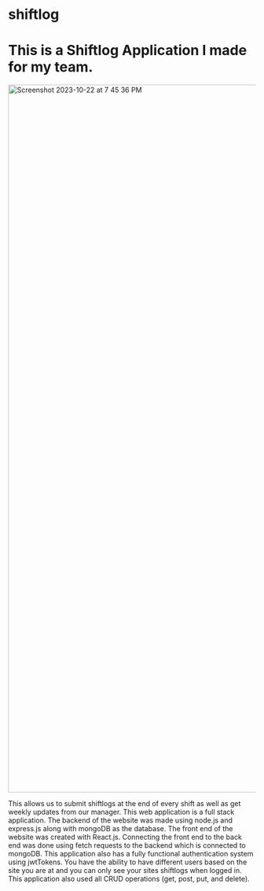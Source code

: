 # shiftlog

<h1>This is a Shiftlog Application I made for my team.</h1>

<img width="1440" alt="Screenshot 2023-10-22 at 7 45 36 PM" src="https://github.com/TyNoller4317/shiftlog/assets/107855339/2c447dbe-8eb3-48e2-a6a5-a6504dbda4bc">

<p>This allows us to submit shiftlogs at the end of every shift as well as get weekly updates from our manager. This web application is a full stack application. The backend of the website was made using node.js and express.js along with mongoDB as the database. The front end of the website was created with React.js. Connecting the front end to the back end was done using fetch requests to the backend which is connected to mongoDB. This application also has a fully functional authentication system using jwtTokens. You have the ability to have different users based on the site you are at and you can only see your sites shiftlogs when logged in. This application also used all CRUD operations (get, post, put, and delete).</p>
